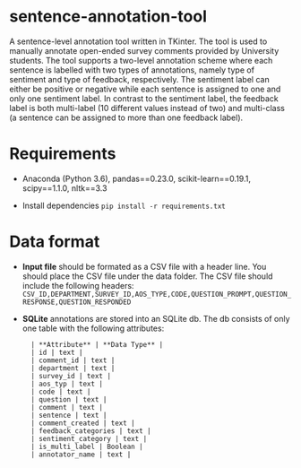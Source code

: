 # sentence-annotation-tool
A sentence-level annotation tool written in TKinter. 
The tool is used to manually annotate open-ended survey comments provided by University students. 
The tool supports a two-level annotation scheme where each sentence is labelled with two types of annotations, namely type of sentiment and type of feedback, respectively. 
The sentiment label can either be positive or negative while each sentence is assigned to one and only one sentiment label. 
In contrast to the sentiment label, the feedback label is both multi-label (10 different values instead of two) 
and multi-class (a sentence can be assigned to more than one feedback label).  

# Requirements
* Anaconda (Python 3.6), pandas==0.23.0, scikit-learn==0.19.1, scipy==1.1.0, nltk==3.3


* Install dependencies `pip install -r requirements.txt`


# Data format 

* **Input file** should be formated as a CSV file with a header line. You should place the CSV file under the data folder. The CSV file should include the following headers:
`CSV_ID,DEPARTMENT,SURVEY_ID,AOS_TYPE,CODE,QUESTION_PROMPT,QUESTION_RESPONSE,QUESTION_RESPONDED`

* **SQLite** annotations are stored into an SQLite db. The db consists of only one table with the following attributes:

        | **Attribute** | **Data Type** | 
        | id | text |
        | comment_id | text |
        | department | text |
        | survey_id | text |
        | aos_typ | text |
        | code | text |
        | question | text |
        | comment | text |
        | sentence | text |
        | comment_created | text |
        | feedback_categories | text |
        | sentiment_category | text |
        | is_multi_label | Boolean |
        | annotator_name | text |
    

 